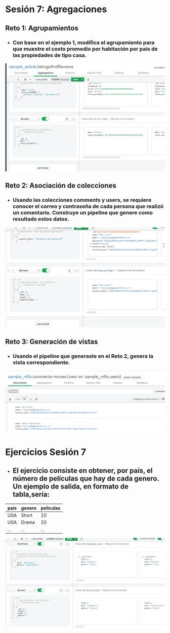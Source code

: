 # Sesión 7: Agregaciones
## Reto 1: Agrupamientos
- ### Con base en el ejemplo 1, modifica el agrupamiento para que muestre el costo promedio por habitación por país de las propiedades de tipo casa.
![img](/img/mongoS7R1.png)
## Reto 2: Asociación de colecciones
- ### Usando las colecciones comments y users, se requiere conocer el correo y contraseña de cada persona que realizó un comentario. Construye un pipeline que genere como resultado estos datos.
![img](/img/mongoS7R2.png)
## Reto 3: Generación de vistas
- ### Usando el pipeline que generaste en el Reto 2, genera la vista correspondiente.
![img](/img/mongoS7R3.png)

# Ejercicios Sesión 7
- ## El ejercicio consiste en obtener, por país, el número de películas que hay de cada genero. Un ejemplo de salida, en formato de tabla,sería:

| pais | genero | peliculas |
| ---- | ------ | --------- |
| USA  | Short  | 10        |
| USA  | Drama  | 20        |
| ...  | ...    | ...       |

![img](/img/mongoS7E.png)